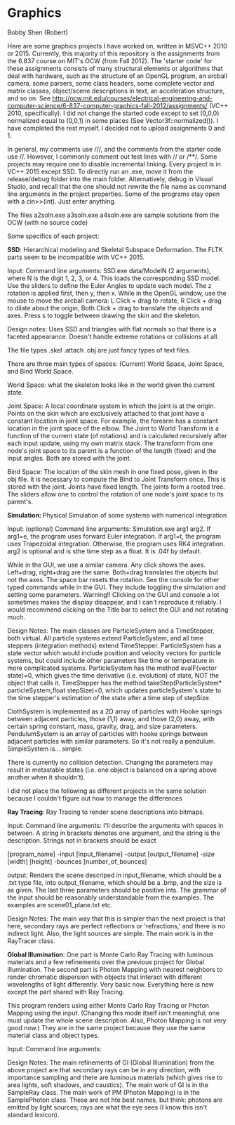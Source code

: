 # Graphics

Bobby Shen (Robert)

Here are some graphics projects I have worked on, written in MSVC++ 2010 or 2015. Currently, this majority of this repository is the assignments from the 6.837 course on MIT's OCW (from Fall 2012). The 'starter code' for these assignments consists of many structural elements or algorithms that deal with hardware, such as the structure of an OpenGL program, an arcball camera, some parsers, some class headers, some complete vector and matrix classes, object/scene descriptions in text, an acceleration structure, and so on. See http://ocw.mit.edu/courses/electrical-engineering-and-computer-science/6-837-computer-graphics-fall-2012/assignments/ (VC++ 2010, specifically). I did not change the started code except to set (0,0,0) normalized equal to (0,0,1) in some places (See Vector3f::normalized()). I have completed the rest myself. I decided not to upload assignments 0 and 1.

In general, my comments use ///, and the comments from the starter code use //. However, I commonly comment out test lines with // or /**/. Some projects may require one to disable incremental linking. Every project is in VC++ 2015 except SSD. To directly run an .exe, move it from the release/debug folder into the main folder. Alternatively, debug in Visual Studio, and recall that the one should not rewrite the file name as command line arguments in the project properties. Some of the programs stay open with a cin>>(int). Just enter anything.

The files a2soln.exe a3soln.exe a4soln.exe are sample solutions from the OCW (with no source code)

Some specifics of each project:

<b>SSD</b>: Hierarchical modeling and Skeletal Subspace Deformation. The FLTK parts seem to be incompatible with VC++ 2015.

Input: Command line arguments: SSD.exe data/ModelN (2 arguments), where N is the digit 1, 2, 3, or 4. This loads the corresponding SSD model. Use the sliders to define the Euler Angles to update each model. The z rotation is applied first, then y, then x. While in the OpenGL window, use the mouse to move the arcball camera: L Click + drag to rotate, R Click + drag to dilate about the origin, Both Click + drag to translate the objects and axes. Press s to toggle between drawing the skin and the skeleton.

Design notes: Uses SSD and triangles with flat normals so that there is a faceted appearance. Doesn't handle extreme rotations or collisions at all.

The file types .skel .attach .obj are just fancy types of text files.

There are three main types of spaces: (Current) World Space, Joint Space, and Bind World Space. 

World Space: what the skeleton looks like in the world given the current state. 

Joint Space: A local coordinate system in which the joint is at the origin. Points on the skin which are exclusively attached to that joint have a constant location in joint space. For example, the forearm has a constant location in the joint space of the elbow. The Joint to World Transform is a function of the current state (of rotations) and is calculated recursively after each input update, using my own matrix stack. The transform from one node's joint space to its parent is a function of the length (fixed) and the input angles. Both are stored with the joint.

Bind Space: The location of the skin mesh in one fixed pose, given in the obj file. It is necessary to compute the Bind to Joint Transform once. This is stored with the joint.
Joints have fixed length. The joints form a rooted tree. The sliders allow one to control the rotation of one node's joint space to its parent's. 

<b>Simulation: </b> Physical Simulation of some systems with numerical integration

Input: (optional)
Command line arguments: Simulation.exe arg1 arg2. If arg1=e, the program uses forward Euler integration. If arg1=t, the program uses Trapezoidal integration. Otherwise, the program uses RK4 integration. arg2 is optional and is sthe time step as a float. It is .04f by default. 

While in the GUI, we use a similar camera. Any click shows the axes. Left+drag, right+drag are the same. Both+drag translates the objects but not the axes. The space bar resets the rotation. See the console for other typed commands while in the GUI. They include toggling the simulation and setting some parameters. Warning!! Clicking on the GUI and console a lot sometimes makes the display disappear, and I can't reproduce it reliably. I would recommend clicking on the Title bar to select the GUI and not rotating much.

Design Notes: The main classes are ParticleSystem and a TimeStepper, both virtual. All particle systems extend ParticleSystem, and all time steppers (integration methods) extend TimeStepper. ParticleSystem has a state vector which would include position and velocity vectors for particle systems, but could include other parameters like time or temperature in more complicated systems. ParticleSystem has the method evalF(vector<Vector3f> state)=0, which gives the time derivative (i.e. evolution) of state, NOT the object that calls it. TimeStepper has the method takeStep(ParticleSystem* particleSystem,float stepSize)=0, which updates particleSystem's state to the time stepper's estimation of the state after a time step of stepSize. 

ClothSystem is implemented as a 2D array of particles with Hooke springs between adjacent particles, those (1,1) away, and those (2,0) away, with certain spring constant, mass, gravity, drag, and size parameters. PendulumSystem is an array of particles with hooke springs between adjacent particles with similar parameters. So it's not really a pendulum. SimpleSystem is... simple.

There is currently no collision detection. Changing the parameters may result in metastable states (i.e. one object is balanced on a spring above another when it shouldn't).

I did not place the following as different projects in the same solution because I couldn't figure out how to manage the differences

<b>Ray Tracing</b>: Ray Tracing to render scene descriptions into bitmaps.

Input: Command line arguments: I'll describe the arguments with spaces in between. A string in brackets denotes one argument, and the string is the description. Strings not in brackets should be exact

[program\_name] -input [input\_filename] -output [output\_filename] -size [width] [height] -bounces [number\_of\_bounces]

output: Renders the scene descriped in input\_filename, which should be a .txt type file, into output\_filename, which should be a .bmp, and the size is as given. The last three parameters should be positive ints. The grammar of the input should be reasonably understandable from the examples. The examples are scene01\_plane.txt etc.

Design Notes: The main way that this is simpler than the next project is that here, secondary rays are perfect reflections or 'refractions,' and there is no indirect light. Also, the light sources are simple. The main work is in the RayTracer class.

<b>Global Illumination</b>: One part is Monte Carlo Ray Tracing with luminous materials and a few refinements over the previous project for Global illumination. The second part is Photon Mapping with nearest neighbors to render chromatic dispersion with objects that interact with different wavelengths of light differently. Very basic now. Everything here is new except the part shared with Ray Tracing. 

This program renders using either Monte Carlo Ray Tracing or Photon Mapping using the input. (Changing this mode itself isn't meaningful; one must update the whole scene description. Also, Photon Mapping is not very good now.) They are in the same project because they use the same material class and object types.

Input: Command line arguments:

Design Notes: The main refinements of GI (Global Illumination) from the above project are that secondary rays can be in any direction, with importance sampling and there are luminous materials (which gives rise to area lights, soft shadows, and caustics). The main work of GI is in the SampleRay class. The main work of PM (Photon Mapping) is in the SamplePhoton class. These are not hte best names, but think: photons are emitted by light sources; rays are what the eye sees (I know this isn't standard lexicon).


